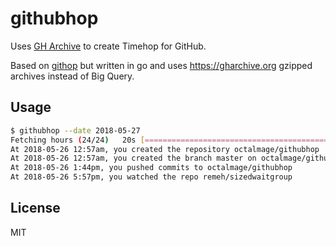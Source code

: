 # githubhop

Uses [GH Archive](https://gharchive.org) to create Timehop for GitHub.

Based on [githop](https://github.com/neonichu/githop) but written in go and uses https://gharchive.org gzipped archives instead of Big Query.

## Usage

```bash
$ githubhop --date 2018-05-27
Fetching hours (24/24)   20s [====================================================================] 100%
At 2018-05-26 12:57am, you created the repository octalmage/githubhop
At 2018-05-26 12:57am, you created the branch master on octalmage/githubhop
At 2018-05-26 1:44pm, you pushed commits to octalmage/githubhop
At 2018-05-26 5:57pm, you watched the repo remeh/sizedwaitgroup
```

## License

MIT
